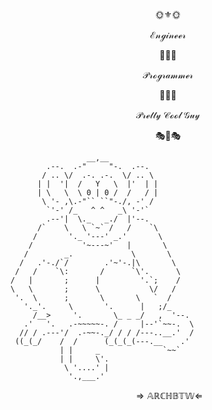 <!---
$$
\oint_{
\textcolor{green}{\mathcal{M}}
\textcolor{SpringGreen}{\mathcal{Y}}
\textcolor{cyan}{\mathcal{C}}
\textcolor{SkyBlue}{\mathcal{I}}
\textcolor{DodgerBlue}{\mathcal{E}}
\textcolor{blue}{\mathcal{L}}
\textcolor{MediumPurple}{\mathcal{S}}
\textcolor{Violet}{\mathcal{K}}
\textcolor{purple}{\mathcal{I}}
}^{
\textcolor{red}{\mathcal{T}}
\textcolor{OrangeRed}{\mathcal{O}}
\textcolor{orange}{\mathcal{M}}
\textcolor{Gold}{\mathcal{A}}
\textcolor{YellowGreen}{\mathcal{S}}
\textcolor{LimeGreen}{\mathcal{Z}}
}Engineer
$$
--->

<!---
<p align="center">
  🇵🇱👑🦅🛡️
</p>
--->

<p align="center">
  🌞⚜️🌞
</p>

$$
\mathcal{E}
\mathcal{n}
\mathcal{g}
\mathcal{i}
\mathcal{n}
\mathcal{e}
\mathcal{e}
\mathcal{r}
$$

<p align="center">
  👑🦅👑
  <!---👑🦅🛡️--->
</p>

$$
\mathcal{P}
\mathcal{r}
\mathcal{o}
\mathcal{g}
\mathcal{r}
\mathcal{a}
\mathcal{m}
\mathcal{m}
\mathcal{e}
\mathcal{r}
$$

<p align="center">
  🛫📡🛬
  <!---🛩️📡🧮--->
</p>

$$
\mathcal{P}
\mathcal{r}
\mathcal{e}
\mathcal{t}
\mathcal{t}
\mathcal{y}
~
\mathcal{C}
\mathcal{o}
\mathcal{o}
\mathcal{l}
~
\mathcal{G}
\mathcal{u}
\mathcal{y}
$$

<p align="center">
   🎭🦉🎭
  <!---🎭🔱🦉--->
</p>

<!---
$$
% MATHBB TOMASZ MYCIELSKI

\textcolor{red}{\mathbb{T}}
\textcolor{OrangeRed}{\mathbb{O}}
\textcolor{orange}{\mathbb{M}}
\textcolor{Gold}{\mathbb{A}}
\textcolor{YellowGreen}{\mathbb{S}}
\textcolor{LimeGreen}{\mathbb{Z}}
~
\textcolor{green}{\mathbb{M}}
\textcolor{SpringGreen}{\mathbb{Y}}
\textcolor{cyan}{\mathbb{C}}
\textcolor{SkyBlue}{\mathbb{I}}
\textcolor{DodgerBlue}{\mathbb{E}}
\textcolor{blue}{\mathbb{L}}
\textcolor{MediumPurple}{\mathbb{S}}
\textcolor{Violet}{\mathbb{K}}
\textcolor{purple}{\mathbb{I}}

$$
--->

```
                 __,__
        .--.  .-"     "-.  .--.
       / .. \/  .-. .-.  \/ .. \
      | |  '|  /   Y   \  |'  | |
      | \   \  \ 0 | 0 /  /   / |
       \ '- ,\.-"`` ``"-./, -' /
        `'-' /_   ^ ^   _\ '-'`
        .--'|  \._   _./  |'--. 
      /`    \   \ `~` /   /    `\
     /       '._ '---' _.'       \
    /           '~---~'   |       \
   /        _.             \       \
  /   .'-./`/        .'~'-.|\       \
 /   /    `\:       /      `\'.      \
/   |       ;      |         '.`;    /
\   \       ;      \           \/   /
 '.  \      ;       \       \   `  /
   '._'.     \       '.      |   ;/_
     /__>     '.       \_ _ _/   ,  '--.
   .'   '.   .-~~~~~-. /     |--'`~~-.  \
  // / .---'/  .-~~-._/ / / /---..__.'  /
 ((_(_/    /  /      (_(_(_(---.__    .'
           | |     _              `~~`
           | |     \'.
            \ '....' |
             '.,___.'
```

$$
\Rightarrow
\mathbb{A}
\mathbb{R}
\mathbb{C}
\mathbb{H}
\mathbb{B}
\mathbb{T}
\mathbb{W}
\Leftarrow
$$

<!---
$$
\textcolor{red}{\Rightarrow}      % 1. Red
\textcolor{OrangeRed}{\mathbb{A}} % 2. OrangeRed
\textcolor{orange}{\mathbb{R}}    % 3. Orange
\textcolor{Goldenrod}{\mathbb{C}} % 4. Goldenrod (darker yellow)
\textcolor{green}{\mathbb{H}}     % 5. Green
~                                 % Tilde (space) - no color
\textcolor{cyan}{\mathbb{B}}      % 6. Cyan
\textcolor{blue}{\mathbb{T}}      % 7. Blue
\textcolor{Violet}{\mathbb{W}}    % 8. Violet
\textcolor{purple}{\Leftarrow}    % 9. Purple
$$
--->



<!---
mycielski/mycielski is a ✨ special ✨ repository because its `README.md` (this file) appears on your GitHub profile.
You can click the Preview link to take a look at your changes.
--->
